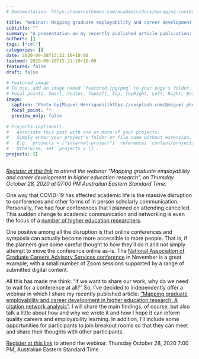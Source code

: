 ```yaml
---
# Documentation: https://sourcethemes.com/academic/docs/managing-content/

title: "Webinar: Mapping graduate employability and career development in higher education research"
subtitle: ""
summary: "A presentation on my recently published article publication: _Mapping graduate employability and career development in higher education research._"
authors: []
tags: ["cel"]
categories: []
date: 2020-09-28T15:21:10+10:00
lastmod: 2020-09-28T15:21:10+10:00
featured: false
draft: false

# Featured image
# To use, add an image named `featured.jpg/png` to your page's folder.
# Focal points: Smart, Center, TopLeft, Top, TopRight, Left, Right, BottomLeft, Bottom, BottomRight.
image:
  caption: "Photo by[Miguel Henriques](https://unsplash.com/@miguel_photo?utm_source=unsplash&utm_medium=referral&utm_content=creditCopyText)on[Unsplash](https://unsplash.com/s/photos/seminar?utm_source=unsplash&utm_medium=referral&utm_content=creditCopyText)"
  focal_point: ""
  preview_only: false

# Projects (optional).
#   Associate this post with one or more of your projects.
#   Simply enter your project's folder or file name without extension.
#   E.g. `projects = ["internal-project"]` references `content/project/deep-learning/index.md`.
#   Otherwise, set `projects = []`.
projects: []
---
```

_[Register at this link](https://usq.zoom.us/meeting/register/tZErdu2tqjwjHNMIzCb9BmFWUxLIGyOnDZnq) to attend the webinar “Mapping graduate employability and career development in higher education research”, on Thursday October 28, 2020 at 07:00 PM Australian Eastern Standard Time._

One way that COVID-19 has affected academic life is the massive disruption to conferences and other forms of in person scholarly communication. Personally, I’ve had four conferences that I planned on attending cancelled. This sudden change to academic communication and networking is even the focus of a [number of higher education researchers](https://www.eventbrite.com.au/e/missing-conferences-academic-gatherings-in-a-time-of-limited-mobility-tickets-116679994003). 

One positive among all the disruption is that online conferences and symposia can actually become more accessible to more people. That is, if the planners give some careful thought to how they’ll do it and not simply attempt to move the conference online as-is. The [National Association of Graduate Careers Advisory Services conference](https://www.nagcas.org.au/conference/abstracts) in November is a great example, with a small number of Zoom sessions supported by a range of submitted digital content. 

All this has made me think: “if we want to share our work, why do we need to wait for a conference at all?” 
So, I’ve decided to independently offer a webinar in which I share my recently published article: [“Mapping graduate employability and career development in higher education research: A citation network analysis”](https://srhe.tandfonline.com/doi/abs/10.1080/03075079.2020.1804851). I will share the main findings, of course, but also talk a little about how and why we wrote it and how I hope it can inform quality careers and employability learning. In addition, I’ll include some opportunities for participants to join breakout rooms so that they can meet and share their thoughts with other participants. 

[Register at this link](https://usq.zoom.us/meeting/register/tZErdu2tqjwjHNMIzCb9BmFWUxLIGyOnDZnq) to attend the webinar. 
Thursday October 28, 2020 
7:00 PM, Australian Eastern Standard Time


<div id="commento"></div>
<script defer
  src="https://cdn.commento.io/js/commento.js">
</script>

